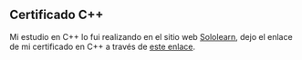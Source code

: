 ## Certificado C++


Mi estudio en C++ lo fui realizando en el sitio web [Sololearn](https://www.sololearn.com/), dejo el enlace de mi certificado en C++ a través de [este enlace](https://www.sololearn.com/certificates/CT-PI0TV9B8).